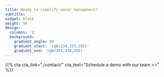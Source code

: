 ```yaml
---
title: Ready to simplify water management?
subtitle:
widget: blank
weight: 50
design:
  columns: '1'
  background:
    gradient_angle: 90
    gradient_start: 'rgb(224,223,255)'
    gradient_end: 'rgb(153,238,255)'
---
```


{{% cta cta_link="./contact/" cta_text="Schedule a demo with our team >>" %}}
